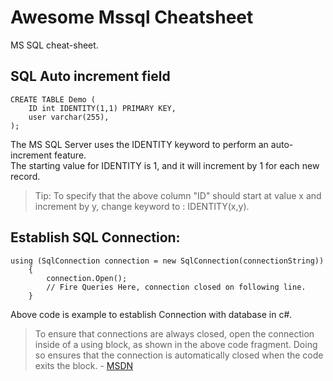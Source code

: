 # Awesome Mssql Cheatsheet
MS SQL cheat-sheet.

## SQL Auto increment field
```
CREATE TABLE Demo (
    ID int IDENTITY(1,1) PRIMARY KEY,
    user varchar(255),
);
```
The MS SQL Server uses the IDENTITY keyword to perform an auto-increment feature.  
The starting value for IDENTITY is 1, and it will increment by 1 for each new record. 
> Tip: To specify that the above column "ID" should start at value x and increment by y, change keyword to : IDENTITY(x,y).   

## Establish SQL Connection:
```
using (SqlConnection connection = new SqlConnection(connectionString))  
    {  
        connection.Open();  
        // Fire Queries Here, connection closed on following line.  
    }  
```
Above code is example to establish Connection with database in c#.
> To ensure that connections are always closed, open the connection inside of a using block, as shown in the above code fragment. Doing so ensures that the connection is automatically closed when the code exits the block. - [MSDN](https://docs.microsoft.com/en-us/dotnet/api/system.data.sqlclient.sqlconnection?view=netframework-4.7.2)
